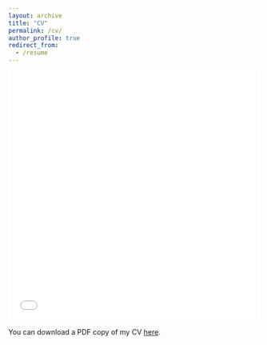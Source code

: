 ```yaml
---
layout: archive
title: "CV"
permalink: /cv/
author_profile: true
redirect_from:
  - /resume
---
```


<iframe src="/files/pdf/resume2.pdf" width="100%" height="500" frameborder="no" border="0" marginwidth="0" marginheight="0"></iframe>

You can download a PDF copy of my CV [here](/files/pdf/resume2.pdf).
